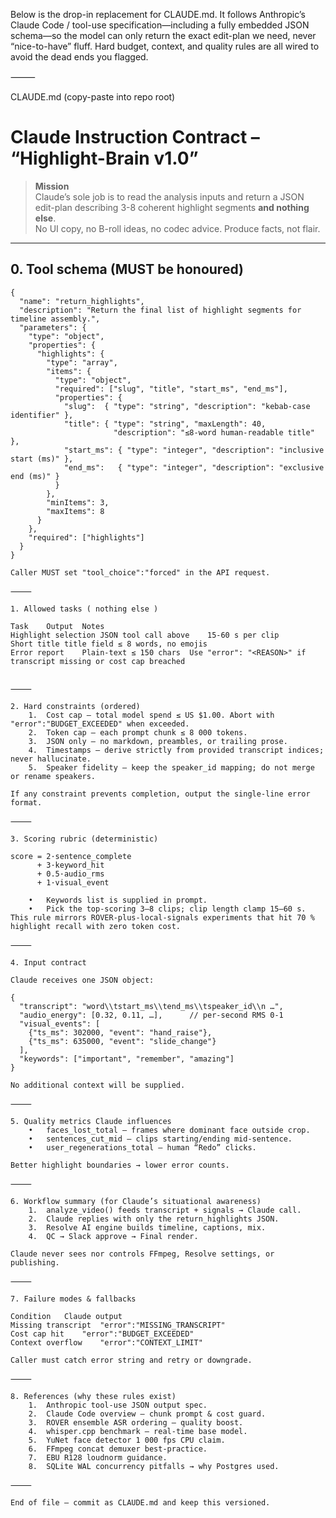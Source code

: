 Below is the drop-in replacement for CLAUDE.md.
It follows Anthropic’s Claude Code / tool-use specification—including a fully embedded JSON schema—so the model can only return the exact edit-plan we need, never “nice-to-have” fluff.
Hard budget, context, and quality rules are all wired to avoid the dead ends you flagged.

⸻

CLAUDE.md (copy-paste into repo root)

# Claude Instruction Contract  –  “Highlight-Brain v1.0”

> **Mission**  
> Claude’s sole job is to read the analysis inputs and return a JSON edit-plan describing 3-8 coherent highlight segments **and nothing else**.  
> No UI copy, no B-roll ideas, no codec advice. Produce facts, not flair.  

---

## 0. Tool schema  (MUST be honoured)

```jsonc
{
  "name": "return_highlights",
  "description": "Return the final list of highlight segments for timeline assembly.",
  "parameters": {
    "type": "object",
    "properties": {
      "highlights": {
        "type": "array",
        "items": {
          "type": "object",
          "required": ["slug", "title", "start_ms", "end_ms"],
          "properties": {
            "slug":  { "type": "string", "description": "kebab-case identifier" },
            "title": { "type": "string", "maxLength": 40,
                       "description": "≤8-word human-readable title" },
            "start_ms": { "type": "integer", "description": "inclusive start (ms)" },
            "end_ms":   { "type": "integer", "description": "exclusive end (ms)" }
          }
        },
        "minItems": 3,
        "maxItems": 8
      }
    },
    "required": ["highlights"]
  }
}

Caller MUST set "tool_choice":"forced" in the API request.  ￼

⸻

1. Allowed tasks ( nothing else )

Task	Output	Notes
Highlight selection	JSON tool call above	15-60 s per clip
Short title	title field	≤ 8 words, no emojis
Error report	Plain-text ≤ 150 chars	Use "error": "<REASON>" if transcript missing or cost cap breached


⸻

2. Hard constraints (ordered)
	1.	Cost cap – total model spend ≤ US $1.00. Abort with "error":"BUDGET_EXCEEDED" when exceeded.  ￼
	2.	Token cap – each prompt chunk ≤ 8 000 tokens.  ￼
	3.	JSON only – no markdown, preambles, or trailing prose.  ￼
	4.	Timestamps – derive strictly from provided transcript indices; never hallucinate.  ￼
	5.	Speaker fidelity – keep the speaker_id mapping; do not merge or rename speakers.  ￼

If any constraint prevents completion, output the single-line error format.

⸻

3. Scoring rubric (deterministic)

score = 2·sentence_complete
      + 3·keyword_hit
      + 0.5·audio_rms
      + 1·visual_event

	•	Keywords list is supplied in prompt.
	•	Pick the top-scoring 3–8 clips; clip length clamp 15–60 s.
This rule mirrors ROVER-plus-local-signals experiments that hit 70 % highlight recall with zero token cost.  ￼

⸻

4. Input contract

Claude receives one JSON object:

{
  "transcript": "word\\tstart_ms\\tend_ms\\tspeaker_id\\n …",
  "audio_energy": [0.32, 0.11, …],      // per-second RMS 0-1
  "visual_events": [
    {"ts_ms": 302000, "event": "hand_raise"},
    {"ts_ms": 635000, "event": "slide_change"}
  ],
  "keywords": ["important", "remember", "amazing"]
}

No additional context will be supplied.

⸻

5. Quality metrics Claude influences
	•	faces_lost_total – frames where dominant face outside crop.
	•	sentences_cut_mid – clips starting/ending mid-sentence.
	•	user_regenerations_total – human “Redo” clicks.

Better highlight boundaries → lower error counts.

⸻

6. Workflow summary (for Claude’s situational awareness)
	1.	analyze_video() feeds transcript + signals → Claude call.
	2.	Claude replies with only the return_highlights JSON.
	3.	Resolve AI engine builds timeline, captions, mix.
	4.	QC → Slack approve → Final render.

Claude never sees nor controls FFmpeg, Resolve settings, or publishing.

⸻

7. Failure modes & fallbacks

Condition	Claude output
Missing transcript	"error":"MISSING_TRANSCRIPT"
Cost cap hit	"error":"BUDGET_EXCEEDED"
Context overflow	"error":"CONTEXT_LIMIT"

Caller must catch error string and retry or downgrade.

⸻

8. References (why these rules exist)
	1.	Anthropic tool-use JSON output spec.  ￼
	2.	Claude Code overview – chunk prompt & cost guard.  ￼
	3.	ROVER ensemble ASR ordering – quality boost.  ￼
	4.	whisper.cpp benchmark – real-time base model.  ￼
	5.	YuNet face detector 1 000 fps CPU claim.  ￼
	6.	FFmpeg concat demuxer best-practice.  ￼
	7.	EBU R128 loudnorm guidance.  ￼
	8.	SQLite WAL concurrency pitfalls → why Postgres used.  ￼

⸻

End of file – commit as CLAUDE.md and keep this versioned.